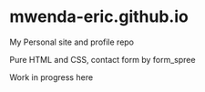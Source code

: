 # mwenda-eric.github.io

My Personal site and profile repo

Pure HTML and CSS, contact form by form_spree

Work in progress here 
